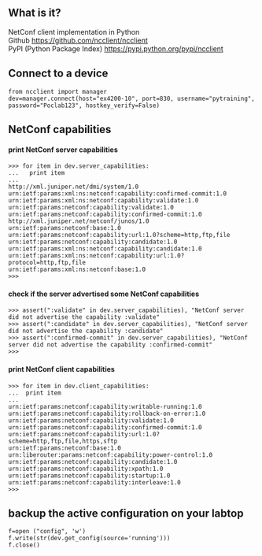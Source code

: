 ## What is it? 
NetConf client implementation in Python  
Github https://github.com/ncclient/ncclient    
PyPI (Python Package Index) https://pypi.python.org/pypi/ncclient  

## Connect to a device
```
from ncclient import manager
dev=manager.connect(host="ex4200-10", port=830, username="pytraining", password="Poclab123", hostkey_verify=False)
```

## NetConf capabilities

#### print NetConf server capabilities 
```
>>> for item in dev.server_capabilities:
...   print item
...
http://xml.juniper.net/dmi/system/1.0
urn:ietf:params:xml:ns:netconf:capability:confirmed-commit:1.0
urn:ietf:params:xml:ns:netconf:capability:validate:1.0
urn:ietf:params:netconf:capability:validate:1.0
urn:ietf:params:netconf:capability:confirmed-commit:1.0
http://xml.juniper.net/netconf/junos/1.0
urn:ietf:params:netconf:base:1.0
urn:ietf:params:netconf:capability:url:1.0?scheme=http,ftp,file
urn:ietf:params:netconf:capability:candidate:1.0
urn:ietf:params:xml:ns:netconf:capability:candidate:1.0
urn:ietf:params:xml:ns:netconf:capability:url:1.0?protocol=http,ftp,file
urn:ietf:params:xml:ns:netconf:base:1.0
>>>
```
#### check if the server advertised some NetConf capabilities
```
>>> assert(":validate" in dev.server_capabilities), "NetConf server did not advertise the capability :validate"
>>> assert(":candidate" in dev.server_capabilities), "NetConf server did not advertise the capability :candidate"
>>> assert(":confirmed-commit" in dev.server_capabilities), "NetConf server did not advertise the capability :confirmed-commit"
>>>
```

#### print NetConf client capabilities 
```
>>> for item in dev.client_capabilities:
...  print item
...
urn:ietf:params:netconf:capability:writable-running:1.0
urn:ietf:params:netconf:capability:rollback-on-error:1.0
urn:ietf:params:netconf:capability:validate:1.0
urn:ietf:params:netconf:capability:confirmed-commit:1.0
urn:ietf:params:netconf:capability:url:1.0?scheme=http,ftp,file,https,sftp
urn:ietf:params:netconf:base:1.0
urn:liberouter:params:netconf:capability:power-control:1.0
urn:ietf:params:netconf:capability:candidate:1.0
urn:ietf:params:netconf:capability:xpath:1.0
urn:ietf:params:netconf:capability:startup:1.0
urn:ietf:params:netconf:capability:interleave:1.0
>>>
```

## backup the active configuration on your labtop
```
f=open ("config", 'w')
f.write(str(dev.get_config(source='running')))
f.close()
```






